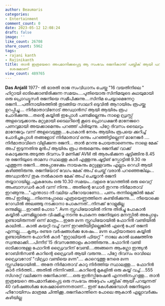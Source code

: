 ```yaml
---
author: Beaumaris
categories:
- Entertainment
comment_count: 0
date: 2023-05-12 12:08:24
draft: false
image: ''
like_count: 26708
share_count: 5962
tags:
- rajani kanth
- Rajinikanth
title: താൻ ഇത്രയേറെ അപമാനിക്കപ്പെട്ട ആ സംഭവം രജനികാന്ത് പബ്ലിക് ആയി പറയുന്നത് 40 വർഷങ്ങൾക്കു
  ശേഷമാണ്
view_count: 489765
---
```


**Das Anjalil** 1977- ൽ ഭാരതി രാജ സംവിധാനം ചെയ്ത "16 വയതിനിലെ " ഹിറ്റായി ഓടിക്കൊണ്ടിരിക്കുന്ന സമയം....പുതിയൊരു സിനിമയുടെ കഥയുമായി ഒരു പ്രൊഡ്യൂസർ രജനിയെ സമീപിക്കുന്നു....സിനിമ ചെയ്യാമെന്നേറ്റ രജനി....പതിനായിരത്തിൽ തുടങ്ങിയ സാലറി ഒടുവിൽ ആറായിരം രൂപയ്ക്കു ഉറപ്പിച്ചു.... നിർമാതാവിനോട് അഡ്വാൻസ് ആയി ആയിരം രൂപ ചോദിക്കുന്നു....തന്റെ കയ്യിൽ ഇപ്പോൾ പണമില്ലെന്നും നാളെ ഡ്രസ്സ്‌ അളവെടുക്കാനും മറ്റുമായി ടൈലറിന്റെ കൂടെ പ്രൊഡക്ഷൻ മാനേജറെ പണവുമായി അയക്കാമെന്നും പറഞ്ഞ് പിരിയുന്നു. പിറ്റേ ദിവസം ടൈലറും മാനേജറും വന്ന് അളവെടുത്തു....പോകാൻ നേരം ആയിരം രൂപയെ ക്കുറിച്ച് ചോദിച്ചപ്പോൾ തങ്ങളോട് നിർമാതാവ് ഒന്നും പറഞ്ഞിട്ടില്ലെന്ന് മാനേജർ .... നിർമാതാവിനെ വിളിക്കുന്ന രജനി... താൻ മറന്നു പോയതാണെന്നും നാളെ മേക് അപ് ഇടുന്നതിനു മുൻപ് ആയിരം രൂപ തരുമെന്നും രജനിക്ക് വാക്ക് കൊടുക്കുന്നു.അടുത്ത ദിവസം 9 മണിക്ക് AVM ൽ ആരംഭിക്കുന്ന ഷൂട്ടിങ്ങിനു 8.45 നു രജനിയുടെ താമസ സ്ഥലത്തു കാർ എത്തുന്നു.ഷൂട്ടിങ് സ്പോട്ടിൽ 9.30 നു എത്തുന്ന രജനി....അപ്പോഴേക്കും നായകനും മറ്റുള്ളവരും എല്ലാം റെഡി ആയി കഴിഞ്ഞിരുന്നു. [](https://cdn.boolokam.com/articles/2023/05/QFQFFFFQQ.jpg)രജനിയോട് വേഗം മേക് അപ് ചെയ്ത് വരാൻ പറഞ്ഞെങ്കിലും... അഡ്വാൻസ് തുക നൽകാതെ മേക് അപ് ചെയ്യാൻ രജനി തയ്യാറായില്ല..ഏകദേശം ഒരു 10.30 സമയം...വളരെ വേഗത്തിൽ ഒരു വൈറ്റ് അംബാസഡർ കാർ വന്ന് നിന്നു... അതിന്റെ ഡോർ തുറന്നു നിർമാതാവ് ഇറങ്ങുന്നു...."എന്താടാ നീ വലിയ ഹീറോയാണോ... പണം തന്നില്ലെങ്കിൽ മേക് അപ് ഇടില്ലേ....നിന്നെപ്പോലെ എത്രയെണ്ണത്തിനെ കണ്ടിരിക്കുന്നു..... നീയൊക്കെ റോഡിൽ അലഞ്ഞു നടക്കാനാ പോകുന്നത്...നിനക്ക് റോളുമില്ല ഒന്നുമില്ല....ഇറങ്ങി പോടാ ". Avm സ്റ്റുഡിയോയിൽ നിന്നു തിരിച്ചു പോകാൻ കയ്യിൽ പണമില്ലാതെ വിഷമിച്ചു നടന്നു പോകുന്ന രജനിയുടെ മനസ്സിൽ അപ്പോഴും ഉണ്ടായിരുന്നത് ഒന്ന് മാത്രം....ഇതേ avm സ്റ്റുഡിയോയിൽ ഫോറിൻ വണ്ടിയിൽ കാലിൽ... കാൽ കയറ്റി വച്ച് വന്ന് ഇറങ്ങിയിട്ടില്ലെങ്കിൽ എന്റെ പേര് രജനി എന്നല്ല......കൃത്യം രണ്ടര വർഷങ്ങൾക്കു ശേഷം... avm ചെട്ടിയാരുടെ കയ്യിൽ ഉണ്ടായിരുന്ന ഫോറിൻ കാർ "ഇറ്റാലിയൻ ഫിയറ്റ് " നാലേ കാൽ ലക്ഷത്തിനു സ്വന്തമാക്കി....പിന്നീട് 15 ദിവസത്തോളം കാത്തിരുന്നു...ഫോറിൻ വണ്ടി ഓടിക്കാനുള്ള ഫോറിൻ ഡ്രൈവറിന് വേണ്ടി....അങ്ങനെ ആംഗ്ലോ ഇന്ത്യൻ റോബിൻസൺ കാറിന്റെ ഡ്രൈവർ ആയി വരുന്നു.... പിറ്റേ ദിവസം രാവിലെ ഡ്രൈവറോട് "വിഡ്രാ വണ്ടിയെ avm".... കാറെടുത്തു നേരെ avm സ്റ്റുഡിയോയിൽ... അതേ നിർമാതാവ് കാറു നിർത്തിയ സ്ഥാലത്തു.... ഫോറിൻ കാർ നിർത്തി... അതിൽ നിന്നിറങ്ങി....കാറിന്റെ മുകളിൽ ഒരു കയ്യ് വച്ച്....555 സിഗരറ്റ് വലിക്കുന്ന രജനികാന്ത്.....ഒരു ഇൻസ്പിരേഷൻ എന്നതിനപ്പുറത്തു... താൻ ഇത്രയേറെ അപമാനിക്കപ്പെട്ട ഒരു സംഭവം അദ്ദേഹം പബ്ലിക് ആയി പറയുന്നത് 40 വർഷങ്ങൾക്കു ശേഷമാണെന്നതാണ്... ഇത് കേൾക്കുമ്പോൾ രജനിയുടെ ഹീറോയിസം മാത്രമേ ചിന്തിക്കൂ..രജനികാന്തിനെ പോലെ ആകാൻ എല്ലാവർക്കും കഴിയില്ല